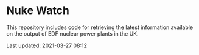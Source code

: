 # Nuke Watch

This repository includes code for retrieving the latest information available on the output of EDF nuclear power plants in the UK.

Last updated: 2021-03-27 08:12